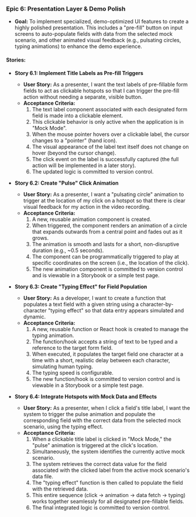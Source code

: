 ### Epic 6: Presentation Layer & Demo Polish

- **Goal:** To implement specialized, demo-optimized UI features to create a highly polished presentation. This includes a "pre-fill" button on input screens to auto-populate fields with data from the selected mock scenario, and other animated visual feedback (e.g., pulsating circles, typing animations) to enhance the demo experience.

#### Stories:

- **Story 6.1: Implement Title Labels as Pre-fill Triggers**

  - **User Story:** As a presenter, I want the text labels of pre-fillable form fields to act as clickable hotspots so that I can trigger the pre-fill action without needing a separate, visible button.
  - **Acceptance Criteria:**
    1.  The text label component associated with each designated form field is made into a clickable element.
    2.  This clickable behavior is only active when the application is in "Mock Mode".
    3.  When the mouse pointer hovers over a clickable label, the cursor changes to a "pointer" (hand icon).
    4.  The visual appearance of the label text itself does not change on hover (beyond the cursor change).
    5.  The click event on the label is successfully captured (the full action will be implemented in a later story).
    6.  The updated logic is committed to version control.

- **Story 6.2: Create "Pulse" Click Animation**

  - **User Story:** As a presenter, I want a "pulsating circle" animation to trigger at the location of my click on a hotspot so that there is clear visual feedback for my action in the video recording.
  - **Acceptance Criteria:**
    1.  A new, reusable animation component is created.
    2.  When triggered, the component renders an animation of a circle that expands outwards from a central point and fades out as it grows.
    3.  The animation is smooth and lasts for a short, non-disruptive duration (e.g., ~0.5 seconds).
    4.  The component can be programmatically triggered to play at specific coordinates on the screen (i.e., the location of the click).
    5.  The new animation component is committed to version control and is viewable in a Storybook or a simple test page.

- **Story 6.3: Create "Typing Effect" for Field Population**

  - **User Story:** As a developer, I want to create a function that populates a text field with a given string using a character-by-character "typing effect" so that data entry appears simulated and dynamic.
  - **Acceptance Criteria:**
    1.  A new, reusable function or React hook is created to manage the typing animation.
    2.  The function/hook accepts a string of text to be typed and a reference to the target form field.
    3.  When executed, it populates the target field one character at a time with a short, realistic delay between each character, simulating human typing.
    4.  The typing speed is configurable.
    5.  The new function/hook is committed to version control and is viewable in a Storybook or a simple test page.

- **Story 6.4: Integrate Hotspots with Mock Data and Effects**
  - **User Story:** As a presenter, when I click a field's title label, I want the system to trigger the pulse animation and populate the corresponding field with the correct data from the selected mock scenario, using the typing effect.
  - **Acceptance Criteria:**
    1.  When a clickable title label is clicked in "Mock Mode," the "pulse" animation is triggered at the click's location.
    2.  Simultaneously, the system identifies the currently active mock scenario.
    3.  The system retrieves the correct data value for the field associated with the clicked label from the active mock scenario's data file.
    4.  The "typing effect" function is then called to populate the field with the retrieved data.
    5.  This entire sequence (click -> animation -> data fetch -> typing) works together seamlessly for all designated pre-fillable fields.
    6.  The final integrated logic is committed to version control.
